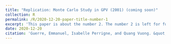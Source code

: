 ```yaml
---
title: "Replication: Monte Carlo Study in GPV (2001) (coming soon)"
collection: R
permalink: /R/2020-12-20-paper-title-number-1
excerpt: 'This paper is about the number 2. The number 2 is left for future work.'
date: 2020-12-20
citation: 'Guerre, Emmanuel, Isabelle Perrigne, and Quang Vuong. &quot;Optimal nonparametric estimation of first‐price auctions..&quot; <i>Econometrica 68.3 (2000): 525-574.</i>'
---
```

